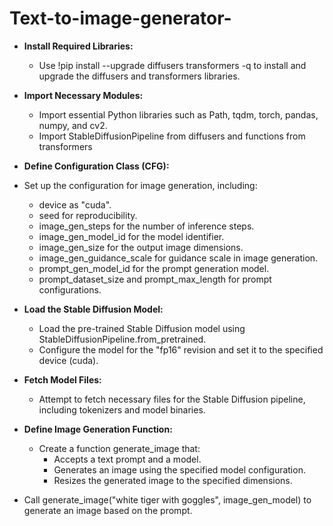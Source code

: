 # Text-to-image-generator-
- **Install Required Libraries:**
  - Use !pip install --upgrade diffusers transformers -q to install and upgrade the diffusers and transformers libraries.
    
- **Import Necessary Modules:**
  - Import essential Python libraries such as Path, tqdm, torch, pandas, numpy, and cv2.
  - Import StableDiffusionPipeline from diffusers and functions from transformers
    
- **Define Configuration Class (CFG):**
 - Set up the configuration for image generation, including:
   - device as "cuda".
   - seed for reproducibility.
   - image_gen_steps for the number of inference steps.
   - image_gen_model_id for the model identifier.
   - image_gen_size for the output image dimensions.
   - image_gen_guidance_scale for guidance scale in image generation.
   - prompt_gen_model_id for the prompt generation model.
   - prompt_dataset_size and prompt_max_length for prompt configurations.

- **Load the Stable Diffusion Model:**
  - Load the pre-trained Stable Diffusion model using StableDiffusionPipeline.from_pretrained.
  - Configure the model for the "fp16" revision and set it to the specified device (cuda).

- **Fetch Model Files:**
  - Attempt to fetch necessary files for the Stable Diffusion pipeline, including tokenizers and model binaries.

- **Define Image Generation Function:**
   - Create a function generate_image that:
     - Accepts a text prompt and a model.
     - Generates an image using the specified model configuration.
     - Resizes the generated image to the specified dimensions.
    
- Call generate_image("white tiger with goggles", image_gen_model) to generate an image based on the prompt.

